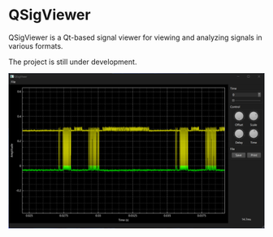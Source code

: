 # QSigViewer

QSigViewer is a Qt-based signal viewer for viewing and analyzing signals in various formats.

The project is still under development.

![QSigViewer](misc/screenshot.png)
